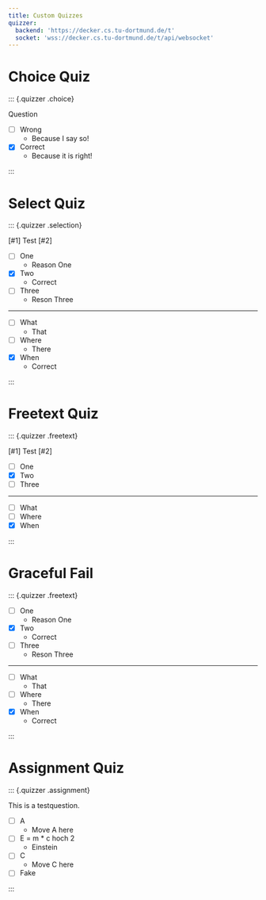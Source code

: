 ```yaml
---
title: Custom Quizzes
quizzer:
  backend: 'https://decker.cs.tu-dortmund.de/t'
  socket: 'wss://decker.cs.tu-dortmund.de/t/api/websocket'
---
```


# Choice Quiz

::: {.quizzer .choice}

Question

- [ ] Wrong
  - Because I say so!
- [x] Correct
  - Because it is right!

:::

# Select Quiz

::: {.quizzer .selection}

[#1] Test [#2]

- [ ] One
  - Reason One
- [x] Two
  - Correct
- [ ] Three
  - Reson Three

---

- [ ] What
  - That
- [ ] Where
  - There
- [x] When
  - Correct

:::

# Freetext Quiz

::: {.quizzer .freetext}

[#1] Test [#2]

- [ ] One
- [x] Two
- [ ] Three

---

- [ ] What
- [ ] Where
- [x] When

:::

# Graceful Fail

::: {.quizzer .freetext}

- [ ] One
  - Reason One
- [x] Two
  - Correct
- [ ] Three
  - Reson Three

---

- [ ] What
  - That
- [ ] Where
  - There
- [x] When
  - Correct

:::

# Assignment Quiz

::: {.quizzer .assignment}

This is a testquestion.

- [ ] A
  - Move A here
- [ ] E = m * c hoch 2
  - Einstein
- [ ] C
  - Move C here
- [ ] Fake

:::
